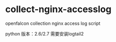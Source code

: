 # collect-nginx-accesslog
openfalcon  collection nginx access log script

python 版本：2.6/2.7
需要安装logtail2
